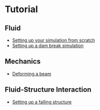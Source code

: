# Tutorial


## Fluid
- [Setting up your simulation from scratch](tutorials/tut_setup.md)
- [Setting up a dam break simulation](tutorials/tut_dam_break.md)

## Mechanics
- [Deforming a beam](tutorials/tut_beam.md)


## Fluid-Structure Interaction
- [Setting up a falling structure](tutorials/tut_falling.md)